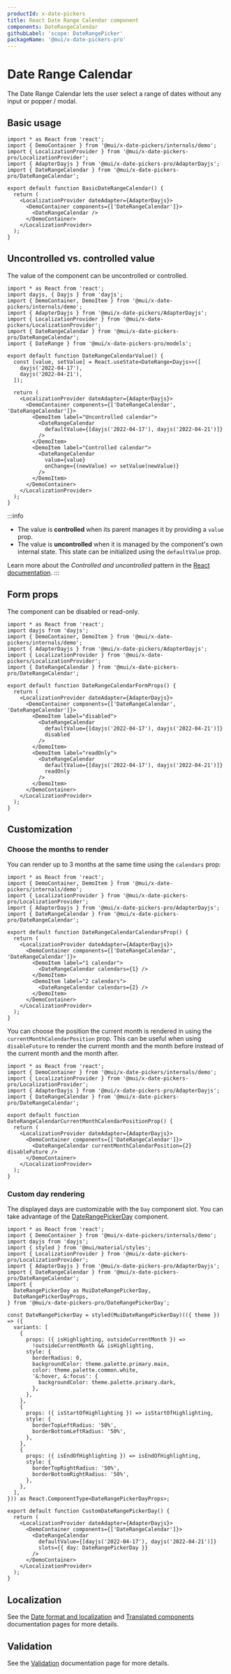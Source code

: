 ```yaml
---
productId: x-date-pickers
title: React Date Range Calendar component
components: DateRangeCalendar
githubLabel: 'scope: DateRangePicker'
packageName: '@mui/x-date-pickers-pro'
---
```


# Date Range Calendar [<span class="plan-pro"></span>](/x/introduction/licensing/#pro-plan 'Pro plan')

The Date Range Calendar lets the user select a range of dates without any input or popper / modal.

## Basic usage

```tsx
import * as React from 'react';
import { DemoContainer } from '@mui/x-date-pickers/internals/demo';
import { LocalizationProvider } from '@mui/x-date-pickers-pro/LocalizationProvider';
import { AdapterDayjs } from '@mui/x-date-pickers-pro/AdapterDayjs';
import { DateRangeCalendar } from '@mui/x-date-pickers-pro/DateRangeCalendar';

export default function BasicDateRangeCalendar() {
  return (
    <LocalizationProvider dateAdapter={AdapterDayjs}>
      <DemoContainer components={['DateRangeCalendar']}>
        <DateRangeCalendar />
      </DemoContainer>
    </LocalizationProvider>
  );
}

```

## Uncontrolled vs. controlled value

The value of the component can be uncontrolled or controlled.

```tsx
import * as React from 'react';
import dayjs, { Dayjs } from 'dayjs';
import { DemoContainer, DemoItem } from '@mui/x-date-pickers/internals/demo';
import { AdapterDayjs } from '@mui/x-date-pickers/AdapterDayjs';
import { LocalizationProvider } from '@mui/x-date-pickers/LocalizationProvider';
import { DateRangeCalendar } from '@mui/x-date-pickers-pro/DateRangeCalendar';
import { DateRange } from '@mui/x-date-pickers-pro/models';

export default function DateRangeCalendarValue() {
  const [value, setValue] = React.useState<DateRange<Dayjs>>([
    dayjs('2022-04-17'),
    dayjs('2022-04-21'),
  ]);

  return (
    <LocalizationProvider dateAdapter={AdapterDayjs}>
      <DemoContainer components={['DateRangeCalendar', 'DateRangeCalendar']}>
        <DemoItem label="Uncontrolled calendar">
          <DateRangeCalendar
            defaultValue={[dayjs('2022-04-17'), dayjs('2022-04-21')]}
          />
        </DemoItem>
        <DemoItem label="Controlled calendar">
          <DateRangeCalendar
            value={value}
            onChange={(newValue) => setValue(newValue)}
          />
        </DemoItem>
      </DemoContainer>
    </LocalizationProvider>
  );
}

```

:::info

- The value is **controlled** when its parent manages it by providing a `value` prop.
- The value is **uncontrolled** when it is managed by the component's own internal state. This state can be initialized using the `defaultValue` prop.

Learn more about the _Controlled and uncontrolled_ pattern in the [React documentation](https://react.dev/learn/sharing-state-between-components#controlled-and-uncontrolled-components).
:::

## Form props

The component can be disabled or read-only.

```tsx
import * as React from 'react';
import dayjs from 'dayjs';
import { DemoContainer, DemoItem } from '@mui/x-date-pickers/internals/demo';
import { AdapterDayjs } from '@mui/x-date-pickers/AdapterDayjs';
import { LocalizationProvider } from '@mui/x-date-pickers/LocalizationProvider';
import { DateRangeCalendar } from '@mui/x-date-pickers-pro/DateRangeCalendar';

export default function DateRangeCalendarFormProps() {
  return (
    <LocalizationProvider dateAdapter={AdapterDayjs}>
      <DemoContainer components={['DateRangeCalendar', 'DateRangeCalendar']}>
        <DemoItem label="disabled">
          <DateRangeCalendar
            defaultValue={[dayjs('2022-04-17'), dayjs('2022-04-21')]}
            disabled
          />
        </DemoItem>
        <DemoItem label="readOnly">
          <DateRangeCalendar
            defaultValue={[dayjs('2022-04-17'), dayjs('2022-04-21')]}
            readOnly
          />
        </DemoItem>
      </DemoContainer>
    </LocalizationProvider>
  );
}

```

## Customization

### Choose the months to render

You can render up to 3 months at the same time using the `calendars` prop:

```tsx
import * as React from 'react';
import { DemoContainer, DemoItem } from '@mui/x-date-pickers/internals/demo';
import { LocalizationProvider } from '@mui/x-date-pickers-pro/LocalizationProvider';
import { AdapterDayjs } from '@mui/x-date-pickers-pro/AdapterDayjs';
import { DateRangeCalendar } from '@mui/x-date-pickers-pro/DateRangeCalendar';

export default function DateRangeCalendarCalendarsProp() {
  return (
    <LocalizationProvider dateAdapter={AdapterDayjs}>
      <DemoContainer components={['DateRangeCalendar', 'DateRangeCalendar']}>
        <DemoItem label="1 calendar">
          <DateRangeCalendar calendars={1} />
        </DemoItem>
        <DemoItem label="2 calendars">
          <DateRangeCalendar calendars={2} />
        </DemoItem>
      </DemoContainer>
    </LocalizationProvider>
  );
}

```

You can choose the position the current month is rendered in using the `currentMonthCalendarPosition` prop.
This can be useful when using `disableFuture` to render the current month and the month before instead of the current month and the month after.

```tsx
import * as React from 'react';
import { DemoContainer } from '@mui/x-date-pickers/internals/demo';
import { LocalizationProvider } from '@mui/x-date-pickers-pro/LocalizationProvider';
import { AdapterDayjs } from '@mui/x-date-pickers-pro/AdapterDayjs';
import { DateRangeCalendar } from '@mui/x-date-pickers-pro/DateRangeCalendar';

export default function DateRangeCalendarCurrentMonthCalendarPositionProp() {
  return (
    <LocalizationProvider dateAdapter={AdapterDayjs}>
      <DemoContainer components={['DateRangeCalendar']}>
        <DateRangeCalendar currentMonthCalendarPosition={2} disableFuture />
      </DemoContainer>
    </LocalizationProvider>
  );
}

```

### Custom day rendering

The displayed days are customizable with the `Day` component slot.
You can take advantage of the [DateRangePickerDay](/x/api/date-pickers/date-range-picker-day/) component.

```tsx
import * as React from 'react';
import { DemoContainer } from '@mui/x-date-pickers/internals/demo';
import dayjs from 'dayjs';
import { styled } from '@mui/material/styles';
import { LocalizationProvider } from '@mui/x-date-pickers-pro/LocalizationProvider';
import { AdapterDayjs } from '@mui/x-date-pickers-pro/AdapterDayjs';
import { DateRangeCalendar } from '@mui/x-date-pickers-pro/DateRangeCalendar';
import {
  DateRangePickerDay as MuiDateRangePickerDay,
  DateRangePickerDayProps,
} from '@mui/x-date-pickers-pro/DateRangePickerDay';

const DateRangePickerDay = styled(MuiDateRangePickerDay)(({ theme }) => ({
  variants: [
    {
      props: ({ isHighlighting, outsideCurrentMonth }) =>
        !outsideCurrentMonth && isHighlighting,
      style: {
        borderRadius: 0,
        backgroundColor: theme.palette.primary.main,
        color: theme.palette.common.white,
        '&:hover, &:focus': {
          backgroundColor: theme.palette.primary.dark,
        },
      },
    },
    {
      props: ({ isStartOfHighlighting }) => isStartOfHighlighting,
      style: {
        borderTopLeftRadius: '50%',
        borderBottomLeftRadius: '50%',
      },
    },
    {
      props: ({ isEndOfHighlighting }) => isEndOfHighlighting,
      style: {
        borderTopRightRadius: '50%',
        borderBottomRightRadius: '50%',
      },
    },
  ],
})) as React.ComponentType<DateRangePickerDayProps>;

export default function CustomDateRangePickerDay() {
  return (
    <LocalizationProvider dateAdapter={AdapterDayjs}>
      <DemoContainer components={['DateRangeCalendar']}>
        <DateRangeCalendar
          defaultValue={[dayjs('2022-04-17'), dayjs('2022-04-21')]}
          slots={{ day: DateRangePickerDay }}
        />
      </DemoContainer>
    </LocalizationProvider>
  );
}

```

## Localization

See the [Date format and localization](/x/react-date-pickers/adapters-locale/) and [Translated components](/x/react-date-pickers/localization/) documentation pages for more details.

## Validation

See the [Validation](/x/react-date-pickers/validation/) documentation page for more details.
